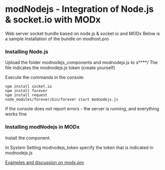 # modNodejs - Integration of Node.js & socket.io with MODx
Web server socket bundle based on node.js & socket.io and MODx
Below is a sample installation of the bundle on modhost.pro

### Installing Node.js

Upload the folder modnodejs_components and modnodejs.js to s****/
The file indicates the modnodejs.js token (create yourself)

Execute the commands in the console:

```
npm install socket.io
npm install forever
npm install request
node_modules/forever/bin/forever start modnodejs.js
```
If the console does not report errors - the server is running, and everything works fine

### Installing modNodejs in MODx
Install the component. 

In System Setting modnodejs_token specify the token that is indicated in modnodejs.js



[Examples and discussion on modx.pro](https://modx.pro/development/10998-modnodejs-integrate-nodejs-in-modx/)
